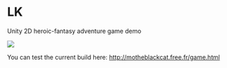 # LK
Unity 2D heroic-fantasy adventure game demo

<img src="http://localhost:4200/assets/img/game.gif">

You can test the current build here: http://motheblackcat.free.fr/game.html
